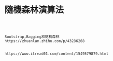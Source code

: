 # 隨機森林演算法

```



```




```
Bootstrap,Bagging和随机森林
https://zhuanlan.zhihu.com/p/43286268


https://www.itread01.com/content/1549579879.html


```



```



```



```



```



```



```



```



```



```



```



```



```



```



```



```



```







